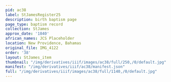 ```yaml
---
pid: ac38
label: StJamesRegister25
description: birth baptism page
page_type: baptism record
collection: StJames
approx_date: '1840'
african_names: JCS Placeholder
location: New Providence, Bahamas
original_file: IMG_4122
order: '38'
layout: StJames_item
thumbnail: "/img/derivatives/iiif/images/ac38/full/250,/0/default.jpg"
manifest: "/img/derivatives/iiif/ac38/manifest.json"
full: "/img/derivatives/iiif/images/ac38/full/1140,/0/default.jpg"
---
```

